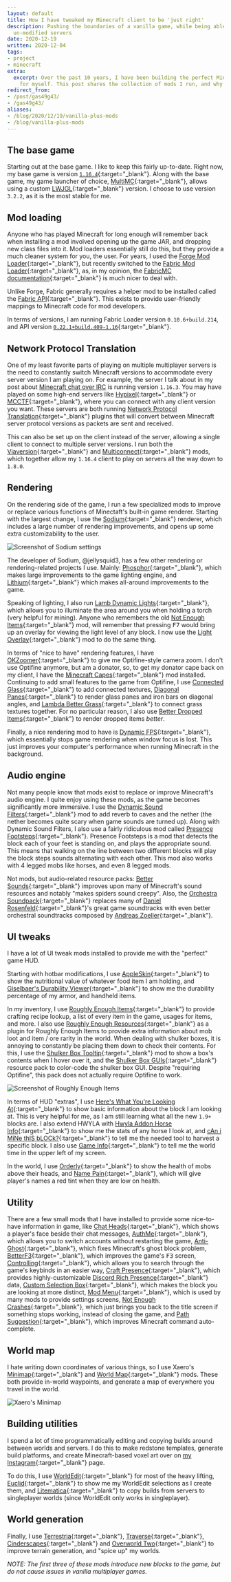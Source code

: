 ```yaml
---
layout: default
title: How I have tweaked my Minecraft client to be 'just right'
description: Pushing the boundaries of a vanilla game, while being able to play on
  un-modified servers
date: 2020-12-19
written: 2020-12-04
tags:
- project
- minecraft
extra:
  excerpt: Over the past 10 years, I have been building the perfect Minecraft experience
    for myself. This post shares the collection of mods I run, and why I use them.
redirect_from:
- /post/gas49g43/
- /gas49g43/
aliases:
- /blog/2020/12/19/vanilla-plus-mods
- /blog/vanilla-plus-mods
---
```


## The base game

Starting out at the base game. I like to keep this fairly up-to-date. Right now, my base game is version [`1.16.4`](https://minecraft.gamepedia.com/Java_Edition_1.16.4){:target="_blank"}. Along with the base game, my game launcher of choice, [MultiMC](https://multimc.org/){:target="_blank"}, allows using a custom [LWJGL](https://www.lwjgl.org/){:target="_blank"} version. I choose to use version `3.2.2`, as it is the most stable for me.

## Mod loading

Anyone who has played Minecraft for long enough will remember back when installing a mod involved opening up the game JAR, and dropping new class files into it. Mod loaders essentially still do this, but they provide a much cleaner system for you, the user. For years, I used the [Forge Mod Loader](http://files.minecraftforge.net/){:target="_blank"}, but recently switched to the [Fabric Mod Loader](https://fabricmc.net/){:target="_blank"}, as, in my opinion, the [FabricMC documentation](https://fabricmc.net/wiki/doku.php){:target="_blank"} is much nicer to deal with.

Unlike Forge, Fabric generally requires a helper mod to be installed called the [Fabric API](https://www.curseforge.com/minecraft/mc-mods/fabric-api){:target="_blank"}. This exists to provide user-friendly mappings to Minecraft code for mod developers.

In terms of versions, I am running Fabric Loader version `0.10.6+build.214`, and API version [`0.22.1+build.409-1.16`](https://github.com/FabricMC/fabric/releases/tag/0.22.1%2Bbuild.409-1.16){:target="_blank"}.

## Network Protocol Translation

One of my least favorite parts of playing on multiple multiplayer servers is the need to constantly switch Minecraft versions to accommodate every server version I am playing on. For example, the server I talk about in my post about [Minecraft chat over IRC](@/blog/2020-11-21-Minecraft-IRC.md) is running version `1.16.3`. You may have played on some high-end servers like [Hypixel](https://hypixel.net/){:target="_blank"} or [MCCTF](https://www.brawl.com/front/){:target="_blank"}, where you can connect with any client version you want. These servers are both running [Network Protocol Translation](https://en.wikipedia.org/wiki/Protocol_converter){:target="_blank"} plugins that will convert between Minecraft server protocol versions as packets are sent and received.

This can also be set up on the client instead of the server, allowing a single client to connect to multiple server versions. I run both the [Viaversion](https://github.com/ViaVersion/ViaVersion){:target="_blank"} and [Multiconnect](https://github.com/Earthcomputer/multiconnect){:target="_blank"} mods, which together allow my `1.16.4` client to play on servers all the way down to `1.8.0`.

## Rendering

On the rendering side of the game, I run a few specialized mods to improve or replace various functions of Minectaft's built-in game renderer. Starting with the largest change, I use the [Sodium](https://github.com/jellysquid3/sodium-fabric){:target="_blank"} renderer, which includes a large number of rendering improvements, and opens up some extra customizability to the user.

<div class="center" markdown="1">

![Screenshot of Sodium settings](/assets/blog/vanilla-plus/sodium_settings.jpeg)

</div>

The developer of Sodium, @jellysquid3, has a few other rendering or rendering-related projects I use. Mainly: [Phosphor](https://github.com/jellysquid3/phosphor-fabric){:target="_blank"}, which makes large improvements to the game lighting engine, and [Lithium](https://github.com/jellysquid3/lithium-fabric){:target="_blank"} which makes all-around improvements to the game.

Speaking of lighting, I also run [Lamb Dynamic Lights](https://github.com/LambdAurora/LambDynamicLights){:target="_blank"}, which allows you to illuminate the area around you when holding a torch (very helpful for mining). Anyone who remembers the old [Not Enough Items](https://tekkitclassic.fandom.com/wiki/Not_Enough_Items){:target="_blank"} mod, will remember that pressing <kbd>F7</kbd> would bring up an overlay for viewing the light level of any block. I now use the [Light Overlay](https://www.curseforge.com/minecraft/mc-mods/light-overlay){:target="_blank"} mod to do the same thing.

In terms of "nice to have" rendering features, I have [OKZoomer](https://github.com/joaoh1/OkZoomer){:target="_blank"} to give me Optifine-style camera zoom. I don't use Optifine anymore, but am a donator, so, to get my donator cape back on my client, I have the [Minecraft Capes](https://www.curseforge.com/minecraft/mc-mods/minecraftcapes-mod){:target="_blank"} mod installed. Continuing to add small features to the game from Optifine, I use [Connected Glass](https://www.curseforge.com/minecraft/mc-mods/connected-glass){:target="_blank"} to add connected textures, [Diagonal Panes](https://www.curseforge.com/minecraft/mc-mods/diagonal-panes){:target="_blank"} to render glass panes and iron bars on diagonal angles, and [Lambda Better Grass](https://www.curseforge.com/minecraft/mc-mods/lambdabettergrass){:target="_blank"} to connect grass textures together. For no particular reason, I also use [Better Dropped Items](https://www.curseforge.com/minecraft/mc-mods/better-dropped-items){:target="_blank"} to render dropped items *better*.

Finally, a nice rendering mod to have is [Dynamic FPS](https://github.com/juliand665/Dynamic-FPS){:target="_blank"}, which essentially stops game rendering when window focus is lost. This just improves your computer's performance when running Minecraft in the background.

## Audio engine

Not many people know that mods exist to replace or improve Minecraft's audio engine. I quite enjoy using these mods, as the game becomes significantly more immersive. I use the [Dynamic Sound Filters](https://www.curseforge.com/minecraft/mc-mods/dynamic-sound-filters){:target="_blank"} mod to add reverb to caves and the nether (the nether becomes quite scary when game sounds are turned up). Along with Dynamic Sound Filters, I also use a fairly ridiculous mod called [Presence Footsteps](https://www.curseforge.com/minecraft/mc-mods/presence-footsteps){:target="_blank"}. Presence Footsteps is a mod that detects the block each of your feet is standing on, and plays the appropriate sound. This means that walking on the line between two different blocks will play the block steps sounds alternating with each other. This mod also works with 4 legged mobs like horses, and even 8 legged mods.

Not mods, but audio-related resource packs: [Better Sounds](https://www.curseforge.com/minecraft/texture-packs/bettersounds){:target="_blank"} improves upon many of Minecraft's sound resources and notably "makes spiders sound creepy". Also, the [Orchestra Soundpack](https://www.curseforge.com/minecraft/texture-packs/orchestra-soundpack){:target="_blank"} replaces many of [Daniel Rosenfeld](https://en.wikipedia.org/wiki/C418){:target="_blank"}'s great game soundtracks with even better orchestral soundtracks composed by [Andreas Zoeller](https://www.youtube.com/user/andreaszoellermusic){:target="_blank"}.

## UI tweaks

I have a lot of UI tweak mods installed to provide me with the "perfect" game HUD.

Starting with hotbar modifications, I use [AppleSkin](https://www.curseforge.com/minecraft/mc-mods/appleskin){:target="_blank"} to show the nutritional value of whatever food item I am holding, and [Giselbaer's Durability Viewer](https://www.curseforge.com/minecraft/mc-mods/giselbaers-durability-viewer){:target="_blank"} to show me the durability percentage of my armor, and handheld items.

In my inventory, I use [Roughly Enough Items](https://github.com/shedaniel/RoughlyEnoughItems){:target="_blank"} to provide crafting recipe lookup, a list of every item in the game, usages for items, and more. I also use [Roughly Enough Resources](https://www.curseforge.com/minecraft/mc-mods/roughly-enough-resources){:target="_blank"} as a plugin for Roughly Enough Items to provide extra information about mob loot and item / ore rarity in the world. When dealing with shulker boxes, it is annoying to constantly be placing them down to check their contents. For this, I use the [Shulker Box Tooltip](https://www.curseforge.com/minecraft/mc-mods/shulkerboxtooltip){:target="_blank"} mod to show a box's contents when I hover over it, and the [Shulker Box GUIs](https://www.curseforge.com/minecraft/texture-packs/shulker-box-guis){:target="_blank"} resource pack to color-code the shulker box GUI. Despite "requiring Optifine", this pack does not actually require Optifine to work.


<div class="center" markdown="1">

![Screenshot of Roughly Enough Items](/assets/blog/vanilla-plus/rei.png)

</div>

In terms of HUD "extras", I use [Here's What You're Looking At](https://www.curseforge.com/minecraft/mc-mods/hwyla){:target="_blank"} to show basic information about the block I am looking at. This is very helpful for me, as I am still learning what all the new `1.9+` blocks are. I also extend HWYLA with [Hwyla Addon Horse Info](https://www.curseforge.com/minecraft/mc-mods/hwyla-addon-horse-info){:target="_blank"} to show me the stats of any horse I look at, and [cAn i MiNe thIS bLOCk?](https://www.curseforge.com/minecraft/mc-mods/can-i-mine-this-block){:target="_blank"} to tell me the needed tool to harvest a specific block. I also use [Game Info](https://www.curseforge.com/minecraft/mc-mods/gameinfo){:target="_blank"} to tell me the world time in the upper left of my screen.

In the world, I use [Orderly](https://www.curseforge.com/minecraft/mc-mods/orderly/){:target="_blank"} to show the health of mobs above their heads, and [Name Pain](https://www.curseforge.com/minecraft/mc-mods/name-pain){:target="_blank"}, which will give player's names a red tint when they are low on health.

## Utility

There are a few small mods that I have installed to provide some nice-to-have information in game, like [Chat Heads](https://www.curseforge.com/minecraft/mc-mods/chat-heads){:target="_blank"}, which shows a player's face beside their chat messages, [AuthMe](https://www.curseforge.com/minecraft/mc-mods/auth-me){:target="_blank"}, which allows you to switch accounts without restarting the game, [Anti-Ghost](https://www.curseforge.com/minecraft/mc-mods/antighost){:target="_blank"}, which fixes Minecraft's ghost block problem, [BetterF3](https://www.curseforge.com/minecraft/mc-mods/betterf3){:target="_blank"}, which improves the game's <kbd>F3</kbd> screen, [Controlling](https://www.curseforge.com/minecraft/mc-mods/controlling-for-fabric){:target="_blank"}, which allows you to search through the game's keybinds in an easier way, [Craft Presence](https://www.curseforge.com/minecraft/mc-mods/craftpresence){:target="_blank"}, which provides highly-customizable [Discord Rich Presence](https://discord.com/rich-presence){:target="_blank"} data, [Custom Selection Box](https://www.curseforge.com/minecraft/mc-mods/custom-selection-box-port){:target="_blank"}, which makes the block you are looking at more distinct, [Mod Menu](https://www.curseforge.com/minecraft/mc-mods/modmenu){:target="_blank"}, which is used by many mods to provide settings screens, [Not Enough Crashes](https://www.curseforge.com/minecraft/mc-mods/not-enough-crashes){:target="_blank"}, which just brings you back to the title screen if something stops working, instead of closing the game, and [Path Suggestion](https://www.curseforge.com/minecraft/mc-mods/pathsuggestion){:target="_blank"}, which improves Minecraft command auto-complete.

## World map

I hate writing down coordinates of various things, so I use Xaero's [Minimap](https://www.curseforge.com/minecraft/mc-mods/xaeros-minimap){:target="_blank"} and [World Map](https://www.curseforge.com/minecraft/mc-mods/xaeros-world-map){:target="_blank"} mods. These both provide in-world waypoints, and generate a map of everywhere you travel in the world.

<div class="center" markdown="1">

![Xaero's Minimap](/assets/blog/vanilla-plus/minimap_2020.png)

</div>

## Building utilities

I spend a lot of time programmatically editing and copying builds around between worlds and servers. I do this to make redstone templates, generate build platforms, and create Minecraft-based voxel art over on [my Instagram](https://www.instagram.com/evanpratten/){:target="_blank"} page.

To do this, I use [WorldEdit](https://www.curseforge.com/minecraft/mc-mods/worldedit){:target="_blank"} for most of the heavy lifting, [Euclid](https://www.curseforge.com/minecraft/mc-mods/euclid){:target="_blank"} to show me my WorldEdit selections as I create them, and [Litematica](https://www.curseforge.com/minecraft/mc-mods/litematica/){:target="_blank"} to copy builds from servers to singleplayer worlds (since WorldEdit only works in singleplayer).

## World generation

Finally, I use [Terrestria](https://www.curseforge.com/minecraft/mc-mods/terrestria){:target="_blank"}, [Traverse](https://www.curseforge.com/minecraft/mc-mods/traverse){:target="_blank"}, [Cinderscapes](https://www.curseforge.com/minecraft/mc-mods/cinderscapes){:target="_blank"} and [Overworld Two](https://www.curseforge.com/minecraft/mc-mods/overworld-two/){:target="_blank"} to improve terrain generation, and "spice up" my worlds. 

*NOTE: The first three of these mods introduce new blocks to the game, but do not cause issues in vanilla multiplayer games.*
